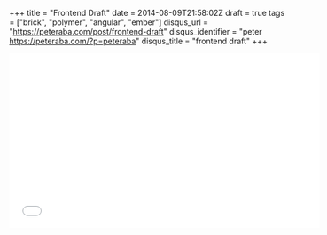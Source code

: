 +++
title = "Frontend Draft"
date = 2014-08-09T21:58:02Z
draft = true
tags = ["brick", "polymer", "angular", "ember"]
disqus_url = "https://peteraba.com/post/frontend-draft"
disqus_identifier = "peter https://peteraba.com/?p=peteraba"
disqus_title = "frontend draft"
+++

<iframe width="560" height="315" src="//www.youtube.com/embed/eS1O46O5saA" frameborder="0" allowfullscreen></iframe>
